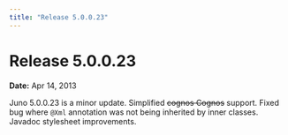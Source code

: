 ```yaml
---
title: "Release 5.0.0.23"
---
```


# Release 5.0.0.23

**Date:** Apr 14, 2013

Juno 5.0.0.23 is a minor update.
Simplified ~~cognos Cognos~~ support.
Fixed bug where `@Xml` annotation was not being inherited by inner classes.
Javadoc stylesheet improvements.